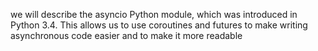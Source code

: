 we will describe the asyncio Python module, which was introduced in
Python 3.4. This allows us to use coroutines and futures to make writing asynchronous
code easier and to make it more readable